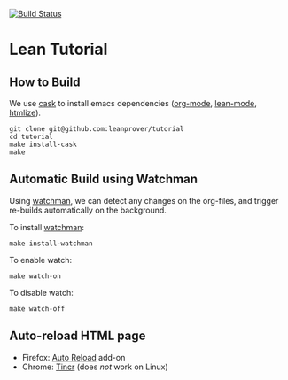 [![Build Status](https://travis-ci.org/leanprover/tutorial.svg?branch=master)](https://travis-ci.org/leanprover/tutorial)

Lean Tutorial
=============

How to Build
------------

We use [cask][cask] to install emacs dependencies ([org-mode][org-mode], [lean-mode][lean-mode], [htmlize][htmlize]).

```
git clone git@github.com:leanprover/tutorial
cd tutorial
make install-cask
make
```

[cask]: https://github.com/cask/cask
[org-mode]: http://orgmode.org/
[lean-mode]: https://github.com/leanprover/lean/tree/master/src/emacs
[htmlize]: https://github.com/emacsmirror/htmlize


Automatic Build using Watchman
------------------------------

Using [watchman][watchman], we can detect any changes on the
org-files, and trigger re-builds automatically on the background.

To install [watchman][watchman]:

```
make install-watchman
```

To enable watch:

```
make watch-on
```

To disable watch:

```
make watch-off
```

[watchman]: https://github.com/facebook/watchman


Auto-reload HTML page
---------------------

 - Firefox: [Auto Reload][firefox-auto-reload] add-on
 - Chrome: [Tincr][google-tincr] (does *not* work on Linux)

[firefox-auto-reload]: https://addons.mozilla.org/en-US/firefox/addon/auto-reload
[google-tincr]: http://tin.cr
